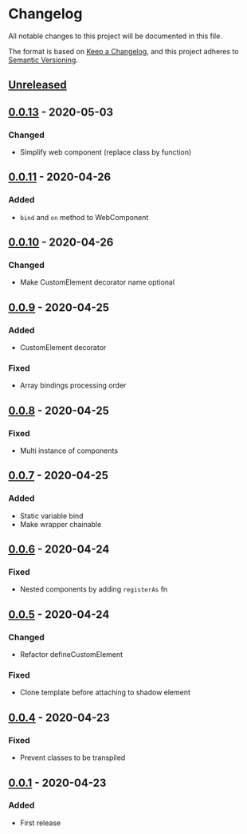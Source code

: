 # Changelog

All notable changes to this project will be documented in this file.

The format is based on [Keep a Changelog](https://keepachangelog.com/en/1.0.0/),
and this project adheres to [Semantic Versioning](https://semver.org/spec/v2.0.0.html).

## [Unreleased]

## [0.0.13] - 2020-05-03

### Changed

- Simplify web component (replace class by function)

## [0.0.11] - 2020-04-26

### Added

- `bind` and `on` method to WebComponent

## [0.0.10] - 2020-04-26

### Changed

- Make CustomElement decorator name optional

## [0.0.9] - 2020-04-25

### Added

- CustomElement decorator

### Fixed

- Array bindings processing order

## [0.0.8] - 2020-04-25

### Fixed

- Multi instance of components

## [0.0.7] - 2020-04-25

### Added

- Static variable bind
- Make wrapper chainable

## [0.0.6] - 2020-04-24

### Fixed

- Nested components by adding `registerAs` fn

## [0.0.5] - 2020-04-24

### Changed

- Refactor defineCustomElement

### Fixed

- Clone template before attaching to shadow element

## [0.0.4] - 2020-04-23

### Fixed

- Prevent classes to be transpiled

## [0.0.1] - 2020-04-23

### Added

- First release

[unreleased]: https://github.com/soywod/catalyx/compare/v0.0.13...HEAD
[0.0.13]: https://github.com/soywod/catalyx/compare/v0.0.11...v0.0.13
[0.0.11]: https://github.com/soywod/catalyx/compare/v0.0.10...v0.0.11
[0.0.10]: https://github.com/soywod/catalyx/compare/v0.0.9...v0.0.10
[0.0.9]: https://github.com/soywod/catalyx/compare/v0.0.8...v0.0.9
[0.0.8]: https://github.com/soywod/catalyx/compare/v0.0.7...v0.0.8
[0.0.7]: https://github.com/soywod/catalyx/compare/v0.0.6...v0.0.7
[0.0.6]: https://github.com/soywod/catalyx/compare/v0.0.5...v0.0.6
[0.0.5]: https://github.com/soywod/catalyx/compare/v0.0.4...v0.0.5
[0.0.4]: https://github.com/soywod/catalyx/compare/v0.0.1...v0.0.4
[0.0.1]: https://github.com/soywod/catalyx/releases/tag/v0.0.1
